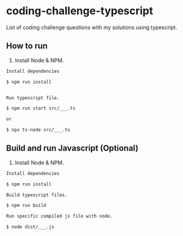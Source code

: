 # coding-challenge-typescript

List of coding challenge questions with my solutions using typescript.

## How to run

1. Install Node & NPM.

```bash
Install dependencies

$ npm run install


Run typescript file.

$ npm run start src/___.ts

or

$ npx ts-node src/___.ts
```

## Build and run Javascript (Optional)

1. Install Node & NPM.

```bash
Install dependencies

$ npm run install

Build typescript files.

$ npm run build

Run specific compiled js file with node.

$ node dist/___.js

```
